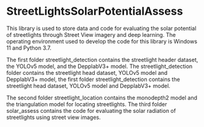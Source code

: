 # StreetLightsSolarPotentialAssess
This library is used to store data and code for evaluating the solar potential of streetlights through Street View imagery and deep learning. The operating environment used to develop the code for this library is Windows 11 and Python 3.7. 

The first folder streetlight_detection contains the streetlight header dataset, the YOLOv5 model, and the DepplabV3+ model. The streetlight_detection folder contains the streetlight head dataset, YOLOv5 model and DepplabV3+ model, the first folder streetlight_detection contains the streetlight head dataset, YOLOv5 model and DepplabV3+ model.

The second folder streetlight_location contains the monodepth2 model and the triangulation model for locating streetlights.
The third folder solar_assess contains the code for evaluating the solar radiation of streetlights using street view images.

